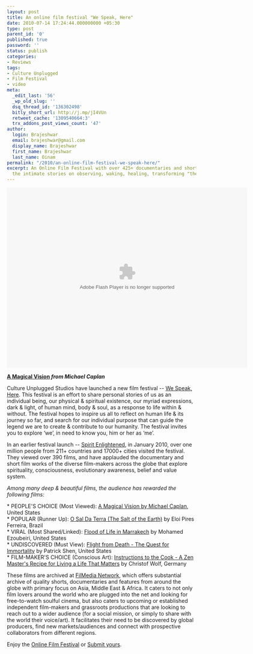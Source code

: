 ```yaml
---
layout: post
title: An online film festival "We Speak, Here"
date: 2010-07-14 17:24:44.000000000 +05:30
type: post
parent_id: '0'
published: true
password: ''
status: publish
categories:
- Reviews
tags:
- Culture Unplugged
- Film Festival
- video
meta:
  _edit_last: '56'
  _wp_old_slug: ''
  dsq_thread_id: '136302498'
  bitly_short_url: http://j.mp/jI4VUn
  retweet_cache: '1309540664:3'
  trx_addons_post_views_count: '47'
author:
  login: Brajeshwar
  email: brajeshwar@gmail.com
  display_name: Brajeshwar
  first_name: Brajeshwar
  last_name: Oinam
permalink: "/2010/an-online-film-festival-we-speak-here/"
excerpt: An Online Film Festival with over 425+ documentaries and short films sharing
  the intimate stories on observing, waking, healing, transforming "the self".
---
```

<p><embed src="http://www.cultureunplugged.com/swf/embedplayer.swf" flashvars="video=http://cdn.cultureunplugged.com/lg/A_MAGICAL_VISION_2422.flv&m=2422&u=0&thumb=http://cdn.cultureunplugged.com/thumbnails/lg/2422.jpg&sURL=http://www.cultureunplugged.com&title=A Magical Vision&from=Michael  Caplan" width="640" height="480" quality="high" salign="b" allowscriptaccess="always" allowfullscreen="true" name="cultureUnpluggedPlayer" align="middle" type="application/x-shockwave-flash" pluginspage="http://get.adobe.com/flashplayer/"></embed><img style="visibility:hidden;width:0px;height:0px;" border="0" width="0" height="0" src="/static/2010/07/NDhjMzcwYWY*YmI3OCZvZj*w.gif" /></p>
<p><strong><a href="http://www.cultureunplugged.com/play/2422/A-Magical-Vision">A Magical Vision</a> <em>from Michael Caplan</em></strong></p>

<p>Culture Unplugged Studios have launched a new film festival -- <a href="http://www.cultureunplugged.com/festival/">We Speak, Here</a>. This festival is an effort to share personal stories of us as an individual being, our physical & spiritual existence, our myriad expressions, dark & light, of human mind, body & soul, as a response to life within & without. The festival hopes to inspire us all to reflect on human life & its journey so far, and search for our individual purpose that can guide the legend we are to create & contribute to our humanity. The festival invites you to explore &lsquo;we&rsquo;, in need to know you, him or her as &lsquo;me&rsquo;.</p>
<p>In an earlier festival launch -- <a href="http://www.cultureunplugged.com/filmedia/">Spirit Enlightened</a>, in January 2010, over one million people from 211+ countries and 17000+ cities visited the festival. They viewed over 390 films, and have applauded the documentary and short film works of the diverse film-makers across the globe that explore spirituality, consciousness, evolutionary awareness, belief and value system.</p>
<p><em>Among many deep & beautiful films, the audience has rewarded the following films:</em></p>
<p>* PEOPLE'S CHOICE (Most Viewed): <a href="http://www.cultureunplugged.com/play/2422/A-Magical-Vision">A Magical Vision by Michael Caplan</a>, United States<br />
* POPULAR (Runner Up): <a href="http://www.cultureunplugged.com/play/2809/O-Sal-Da-Terra--The-Salt-of-the-Earth-">O Sal Da Terra (The Salt of the Earth)</a> by Eloi Pires Ferreira, Brazil<br />
*  VIRAL (Most Shared/Linked): <a href="http://www.cultureunplugged.com/play/2496/Flood-of-Life-in-Marrakech">Flood of Life in Marrakech</a> by Mohamed Ezoubeiri, United States<br />
* UNDISCOVERED (Must View): <a href="http://www.cultureunplugged.com/play/2307">Flight from Death - The Quest for Immortality</a> by Patrick Shen, United States<br />
* FILM-MAKER'S CHOICE (Conscious Art): <a href="http://www.cultureunplugged.com/play/2716/Instructions-to-the-Cook--A-Zen-Master-s-Recipe-for-Living-a-Life-That-Matters">Instructions to the Cook - A Zen Master's Recipe for Living a Life That Matters</a> by Christof Wolf, Germany</p>
<p>These films are archived at <a href="http://www.cultureunplugged.com/filmedia/">FilMedia Network</a>, which offers substantial archive of quality shorts, documentaries and features from around the globe with primary focus on Asia, Middle East & Africa. It caters to not only film lovers around the world who are plugged into the net and looking for free-to-watch soulful cinema, but also caters to upcoming or established independent film-makers and grassroots productions that are looking to reach out to a wider audience (for a social mission, or simply to share with the world their voice/art). It facilitates their need to be discovered by global producers, find new markets/audiences and connect with prospective collaborators from different regions.</p>
<p>Enjoy the <a href="http://www.cultureunplugged.com">Online Film Festival</a> or <a href="http://www.cultureunplugged.com/festival/submit.php">Submit yours</a>.</p>
